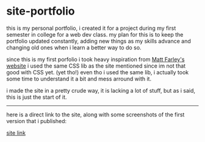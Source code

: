 # site-portfolio
 this is my personal portfolio, i created it for a project during my first semester in college for a web dev class.
 my plan for this is to keep the portfolio updated constantly, adding new things as my skills advance and changing old ones when i learn a better way to do so.

 since this is my first porfolio i took heavy inspiration from [Matt Farley's website](https://mattfarley.ca/)
 i used the same CSS lib as the site mentioned since im not that good with CSS yet. (yet tho!)
 even tho i used the same lib, i actually took some time to understand it a bit and mess arround with it.

 i made the site in a pretty crude way, it is lacking a lot of stuff, but as i said, this is just the start of it.

 ----------------------------

 here is a direct link to the site, along with some screenshots of the first version that i published:

 [site link](https://tiagodouport.netlify.app)

 
